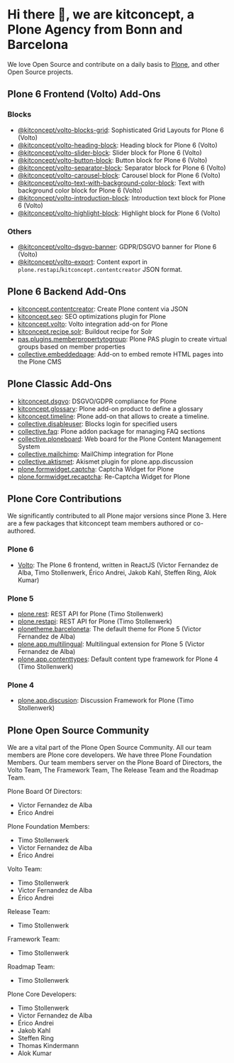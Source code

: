 # Hi there 👋, we are kitconcept, a Plone Agency from Bonn and Barcelona

We love Open Source and contribute on a daily basis to [Plone](https://plone.org), and other Open Source projects.

## Plone 6 Frontend (Volto) Add-Ons

### Blocks

* [@kitconcept/volto-blocks-grid](https://www.npmjs.com/package/@kitconcept/volto-blocks-grid): Sophisticated Grid Layouts for Plone 6 (Volto)
* [@kitconcept/volto-heading-block](https://www.npmjs.com/package/@kitconcept/volto-heading-block): Heading block for Plone 6 (Volto)
* [@kitconcept/volto-slider-block](https://www.npmjs.com/package/@kitconcept/volto-slider-block): Slider block for Plone 6 (Volto)
* [@kitconcept/volto-button-block](https://www.npmjs.com/package/@kitconcept/volto-button-block): Button block for Plone 6 (Volto)
* [@kitconcept/volto-separator-block](https://www.npmjs.com/package/@kitconcept/volto-separator-block): Separator block for Plone 6 (Volto)
* [@kitconcept/volto-carousel-block](https://www.npmjs.com/package/@kitconcept/volto-carousel-block): Carousel block for Plone 6 (Volto)
* [@kitconcept/volto-text-with-background-color-block](https://www.npmjs.com/package/@kitconcept/volto-text-with-background-color-block): Text with background color block for Plone 6 (Volto)
* [@kitconcept/volto-introduction-block](https://www.npmjs.com/package/@kitconcept/volto-introduction-block): Introduction text block for Plone 6 (Volto)
* [@kitconcept/volto-highlight-block](https://www.npmjs.com/package/@kitconcept/volto-highlight-block): Highlight block for Plone 6 (Volto)

### Others

* [@kitconcept/volto-dsgvo-banner](https://www.npmjs.com/package/@kitconcept/volto-dsgvo-banner): GDPR/DSGVO banner for Plone 6 (Volto)
* [@kitconcept/volto-export](https://www.npmjs.com/package/@kitconcept/volto-export): Content export in  `plone.restapi`/`kitconcept.contentcreator` JSON format.

## Plone 6 Backend Add-Ons

* [kitconcept.contentcreator](https://pypi.org/project/kitconcept.contentcreator): Create Plone content via JSON
* [kitconcept.seo](https://pypi.org/project/kitconcept.seo): SEO optimizations plugin for Plone
* [kitconcept.volto](https://pypi.org/project/kitconcept.volto/): Volto integration add-on for Plone
* [kitconcept.recipe.solr](https://pypi.org/project/kitconcept.recipe.solr/): Buildout recipe for Solr
* [pas.plugins.memberpropertytogroup](https://pypi.org/project/pas.plugins.memberpropertytogroup/): Plone PAS plugin to create virtual groups based on member properties
* [collective.embeddedpage](https://pypi.org/project/collective.embeddedpage/): Add-on to embed remote HTML pages into the Plone CMS

## Plone Classic Add-Ons

* [kitconcept.dsgvo](https://pypi.org/project/kitconcept.dsgvo): DSGVO/GDPR compliance for Plone
* [kitconcept.glossary](https://pypi.org/project/kitconcept.glossary/): Plone add-on product to define a glossary
* [kitconcept.timeline](https://pypi.org/project/kitconcept.timeline): Plone add-on that allows to create a timeline.
* [collective.disableuser](https://pypi.org/project/collective.disableuser/): Blocks login for specified users
* [collective.faq](https://pypi.org/project/collective.faq/): Plone addon package for managing FAQ sections
* [collective.ploneboard](https://pypi.org/project/collective.ploneboard/): Web board for the Plone Content Management System
* [collective.mailchimp](https://pypi.org/project/collective.mailchimp/): MailChimp integration for Plone
* [collective.aktismet](collective.akismet): Akismet plugin for plone.app.discussion
* [plone.formwidget.captcha](plone.formwidget.captcha): Captcha Widget for Plone
* [plone.formwidget.recaptcha](plone.formwidget.rcaptcha): Re-Captcha Widget for Plone

## Plone Core Contributions

We significantly contributed to all Plone major versions since Plone 3. Here are a few packages that kitconcept team members authored or co-authored.

### Plone 6

* [Volto](https://www.npmjs.com/package/@plone/volto): The Plone 6 frontend, written in ReactJS (Victor Fernandez de Alba, Timo Stollenwerk, Érico Andrei, Jakob Kahl, Steffen Ring, Alok Kumar)

### Plone 5

* [plone.rest](https://pypi.org/project/plone.rest/): REST API for Plone (Timo Stollenwerk)
* [plone.restapi](https://pypi.org/project/plone.restapi/): REST API for Plone (Timo Stollenwerk)
* [plonetheme.barceloneta](https://pypi.org/project/plonetheme.barceloneta/): The default theme for Plone 5 (Victor Fernandez de Alba)
* [plone.app.multilingual](https://pypi.org/project/plone.app.multilingual/): Multilingual extension for Plone 5 (Victor Fernandez de Alba)
* [plone.app.contenttypes](https://pypi.python.org/pypi/plone.app.contenttypes): Default content type framework for Plone 4 (Timo Stollenwerk)

### Plone 4

* [plone.app.discusion](https://pypi.org/project/plone.app.discussion/): Discussion Framework for Plone (Timo Stollenwerk)

## Plone Open Source Community

We are a vital part of the Plone Open Source Community. All our team members are Plone core developers. We have three Plone Foundation Members. Our team members server on the Plone Board of Directors, the Volto Team, The Framework Team, The Release Team and the Roadmap Team.

Plone Board Of Directors:

- Victor Fernandez de Alba
- Érico Andrei

Plone Foundation Members:

- Timo Stollenwerk
- Victor Fernandez de Alba
- Érico Andrei

Volto Team:

- Timo Stollenwerk
- Victor Fernandez de Alba
- Érico Andrei

Release Team:

- Timo Stollenwerk

Framework Team:

- Timo Stollenwerk

Roadmap Team:

- Timo Stollenwerk

Plone Core Developers:

- Timo Stollenwerk
- Victor Fernandez de Alba
- Érico Andrei
- Jakob Kahl
- Steffen Ring
- Thomas Kindermann
- Alok Kumar
